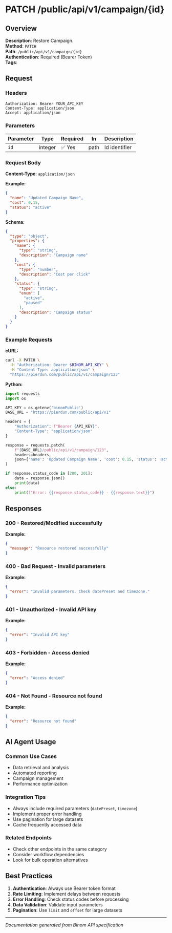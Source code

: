 # PATCH /public/api/v1/campaign/{id}

## Overview

**Description**: Restore Campaign.  
**Method**: `PATCH`  
**Path**: `/public/api/v1/campaign/{id}`  
**Authentication**: Required (Bearer Token)  
**Tags**: 

## Request

### Headers
```http
Authorization: Bearer YOUR_API_KEY
Content-Type: application/json
Accept: application/json
```

### Parameters

| Parameter | Type | Required | In | Description |
|-----------|------|----------|----|--------------|
| `id` | integer | ✅ Yes | path | Id identifier |

### Request Body

**Content-Type**: `application/json`

**Example:**
```json
{
  "name": "Updated Campaign Name",
  "cost": 0.15,
  "status": "active"
}
```

**Schema:**
```json
{
  "type": "object",
  "properties": {
    "name": {
      "type": "string",
      "description": "Campaign name"
    },
    "cost": {
      "type": "number",
      "description": "Cost per click"
    },
    "status": {
      "type": "string",
      "enum": [
        "active",
        "paused"
      ],
      "description": "Campaign status"
    }
  }
}
```

### Example Requests

**cURL:**
```bash
curl -X PATCH \
  -H "Authorization: Bearer $BINOM_API_KEY" \
  -H "Content-Type: application/json" \
  "https://pierdun.com/public/api/v1/campaign/123"
```

**Python:**
```python
import requests
import os

API_KEY = os.getenv('binomPublic')
BASE_URL = "https://pierdun.com/public/api/v1"

headers = {
    "Authorization": f"Bearer {API_KEY}",
    "Content-Type": "application/json"
}

response = requests.patch(
    f"{BASE_URL}/public/api/v1/campaign/123",
    headers=headers,
    json={'name': 'Updated Campaign Name', 'cost': 0.15, 'status': 'active'}
)

if response.status_code in [200, 201]:
    data = response.json()
    print(data)
else:
    print(f"Error: {{response.status_code}} - {{response.text}}")
```

## Responses

### 200 - Restored/Modified successfully

**Example:**
```json
{
  "message": "Resource restored successfully"
}
```

### 400 - Bad Request - Invalid parameters

**Example:**
```json
{
  "error": "Invalid parameters. Check datePreset and timezone."
}
```

### 401 - Unauthorized - Invalid API key

**Example:**
```json
{
  "error": "Invalid API key"
}
```

### 403 - Forbidden - Access denied

**Example:**
```json
{
  "error": "Access denied"
}
```

### 404 - Not Found - Resource not found

**Example:**
```json
{
  "error": "Resource not found"
}
```

## AI Agent Usage

### Common Use Cases
- Data retrieval and analysis
- Automated reporting
- Campaign management
- Performance optimization

### Integration Tips
- Always include required parameters (`datePreset`, `timezone`)
- Implement proper error handling
- Use pagination for large datasets
- Cache frequently accessed data

### Related Endpoints
- Check other endpoints in the same category
- Consider workflow dependencies
- Look for bulk operation alternatives

## Best Practices

1. **Authentication**: Always use Bearer token format
2. **Rate Limiting**: Implement delays between requests
3. **Error Handling**: Check status codes before processing
4. **Data Validation**: Validate input parameters
5. **Pagination**: Use `limit` and `offset` for large datasets

---

*Documentation generated from Binom API specification*
